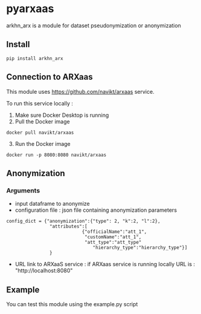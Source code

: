 # pyarxaas

arkhn_arx is a module for dataset pseudonymization or anonymization

## Install

```
pip install arkhn_arx
```

## Connection to ARXaas
This module uses https://github.com/navikt/arxaas service. 

To run this service locally : 
1. Make sure Docker Desktop is running
2. Pull the Docker image
```
docker pull navikt/arxaas
```

3. Run the Docker image

```
docker run -p 8080:8080 navikt/arxaas
```



## Anonymization

### Arguments

- input dataframe to anonymize
- configuration file : json file containing anonymization parameters
```
config_dict = {"anonymization":{"type": 2, "k":2, "l":2},
                "attributes":[
                            {"officialName":"att_1",
                             "customName":"att_1",
                             "att_type":"att_type"
                                "hierarchy_type":"hierarchy_type"}]
                }
```

- URL link to ARXaaS service : if ARXaas service is running locally URL is : "http://localhost:8080"


## Example

You can test this module using the example.py script